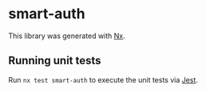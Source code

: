# smart-auth

This library was generated with [Nx](https://nx.dev).

## Running unit tests

Run `nx test smart-auth` to execute the unit tests via [Jest](https://jestjs.io).
